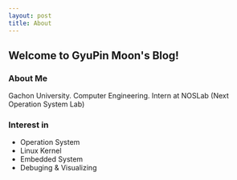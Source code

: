 ```yaml
---
layout: post
title: About
---
```


## Welcome to GyuPin Moon's Blog!

### About Me

Gachon University. Computer Engineering.
Intern at NOSLab (Next Operation System Lab)

### Interest in
- Operation System
- Linux Kernel
- Embedded System
- Debuging & Visualizing
